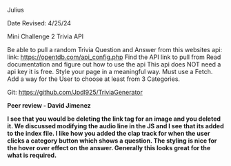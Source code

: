 Julius

 Date Revised: 4/25/24

Mini Challenge 2 Trivia API

Be able to pull a random Trivia Question and Answer from this websites api: link: https://opentdb.com/api_config.php
Find the API link to pull from
Read documentation and figure out how to use the api
This api does NOT need a api key it is free.
Style your page in a meaningful way. 
Must use a Fetch.
Add a way for the User to choose at least from 3 Categories.


Git:
https://github.com/Jpdl925/TriviaGenerator

<strong> Peer review - David Jimenez <br>

I see that you would be deleting the link tag for an image and you deleted it.  We discussed modifying the audio line in the JS and I see that its added to the index file.  I like how you added the clap track for when the user clicks a category button which shows a question.  The styling is nice for the hover over effect on the answer.  Generally this looks great for the what is required.



</strong> 
